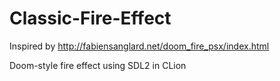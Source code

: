 # Classic-Fire-Effect
Inspired by http://fabiensanglard.net/doom_fire_psx/index.html

Doom-style fire effect using SDL2 in CLion
